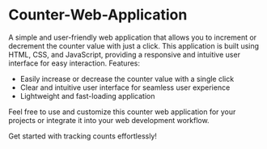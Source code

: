 # Counter-Web-Application
A simple and user-friendly web application that allows you to increment or decrement the counter value with just a click. This application is built using HTML, CSS, and JavaScript, providing a responsive and intuitive user interface for easy interaction.
Features:
- Easily increase or decrease the counter value with a single click
- Clear and intuitive user interface for seamless user experience
- Lightweight and fast-loading application

Feel free to use and customize this counter web application for your projects or integrate it into your web development workflow. 

Get started with tracking counts effortlessly! 
